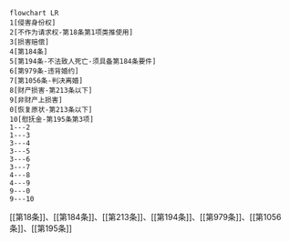 ```mermaid
flowchart LR
1[侵害身份权]
2[不作为请求权-第18条第1项类推使用]
3[损害赔偿]
4[第184条]
5[第194条-不法致人死亡-须具备第184条要件]
6[第979条-违背婚约]
7[第1056条-判决离婚]
8[财产损害-第213条以下]
9[非财产上损害]
0[恢复原状-第213条以下]
10[慰抚金-第195条第3项]
1---2
1---3
3---4
3---5
3---6
3---7
4---8
4---9
9---0
9---10
```
[[第18条]]、[[第184条]]、[[第213条]]、[[第194条]]、[[第979条]]、[[第1056条]]、[[第195条]]